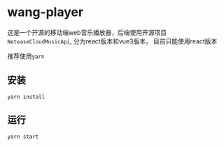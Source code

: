 # wang-player

这是一个开源的移动端web音乐播放器，后端使用开源项目 ```NeteaseCloudMusicApi```, 分为react版本和vue3版本， 目前只能使用react版本

推荐使用```yarn```

## 安装
```
yarn install
```

## 运行
```
yarn start
```
